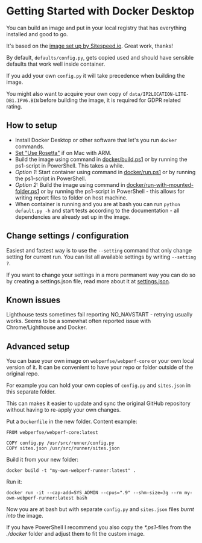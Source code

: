 # Getting Started with Docker Desktop

You can build an image and put in your local registry that has everything installed and good to go.

It's based on the [image set up by Sitespeed.io](https://github.com/sitespeedio/sitespeed.io). Great work, thanks!

By default, `defaults/config.py`, gets copied used and should have sensible defaults that work well inside container.

If you add your own `config.py` it will take precedence when building the image.

You might also want to acquire your own copy of `data/IP2LOCATION-LITE-DB1.IPV6.BIN` before building the image,
it is required for GDPR related rating.

## How to setup

- Install Docker Desktop or other software that let's you run `docker` commands.
- [Set "Use Rosetta"](https://www.sitespeed.io/documentation/sitespeed.io/docker/#running-on-mac-m1-arm) if on Mac with ARM.
- Build the image using command in [docker/build.ps1](../docker/build.ps1) or by running the ps1-script in PowerShell. This takes a while.
- _Option 1:_ Start container using command in [docker/run.ps1](../docker/run.ps1) or by running the ps1-script in PowerShell.
- _Option 2:_ Build the image using command in [docker/run-with-mounted-folder.ps1](../docker/run-with-mounted-folder.ps1) or by running the ps1-script in PowerShell - this allows for writing report files to folder on host machine.
- When container is running and you are at bash you can run `python default.py -h` and start tests according to the documentation - all dependencies are already set up in the image.

## Change settings / configuration
Easiest and fastest way is to use the `--setting` command that only change setting for current run.
You can list all available settings by writing `--setting ?`.

If you want to change your settings in a more permanent way you can do so by creating a settings.json file,
read more about it at [settings.json](settings-json.md).

## Known issues

Lighthouse tests sometimes fail reporting NO_NAVSTART - retrying usually works. Seems to be a somewhat often reported issue with Chrome/Lighthouse and Docker.

## Advanced setup

You can base your own image on `webperfse/webperf-core` or your own local version of it. It can be convenient to have your repo or folder outside of the original repo.

For example you can hold your own copies of `config.py` and `sites.json` in this separate folder.

This can makes it easier to update and sync the original GitHub repository without having to re-apply your own changes.

Put a `Dockerfile` in the new folder. Content example:

```
FROM webperfse/webperf-core:latest

COPY config.py /usr/src/runner/config.py
COPY sites.json /usr/src/runner/sites.json
```

Build it from your new folder:


```
docker build -t "my-own-webperf-runner:latest" .
```

Run it:

```
docker run -it --cap-add=SYS_ADMIN --cpus=".9" --shm-size=3g --rm my-own-webperf-runner:latest bash
```

Now you are at bash but with separate `config.py` and `sites.json` files _burnt into_ the image.

If you have PowerShell I recommend you also copy the _*.ps1_-files from the _./docker_ folder and adjust them to fit the custom image.